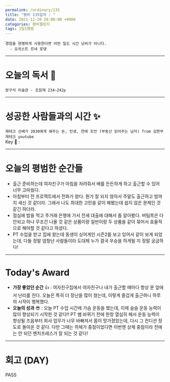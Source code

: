```yaml
---
permalink: /ordinary/135
title: "평비 135일차 : "
date: 2021-12-20 20:00:00 +0900
categories: 평비챌린지
tags: 1일1평범
---
```

```
경험을 현명하게 사용한다면 어떤 일도 시간 낭비가 아니다.
  - 오귀스트 르네 로댕
```

---
# 오늘의 독서 📕
`방구석 미술관 - 조원재 234~242p`  

---
# 성공한 사람들과의 시간 ✨
`재테크 선배가 2030에게 해주는 돈, 인생, 연애 조언 (부동산 읽어주는 남자) from 김짠부 재테크 youtube`  
Key 🔑 :


---
# 오늘의 평범한 순간들
- 출근 준비하는데 여자친구가 아침을 차려줘서 배를 든든하게 하고 출근할 수 있어 너무 고마웠다.
- 아침부터 전 프로젝트에서 전화가 왔다. 뭔가 잘 되지 않아서 주말도 출근하고 밤까지 새신 것 같더라. 그래서 나도 최대한 고민을 같이 해봤는데 쉽지 않은 문제인 것 같긴 하더라.
- 점심에 밥을 먹고 주거래 은행에 가서 전세 대출에 대해서 좀 알아봤다. 버팀목은 다 안되고 하나 무조건 나올 것 같은 상품이랑 일반이랑 두 상품을 같이 묶어서 효율적으로 해야할 것 같다고 하셨다.
- PT 수업을 받고 집에 왔는데 동생이 싱어게인 시즌2를 보고 있어서 같이 보게 되었는데, 다들 정말 엄청난 사람들이라 도대체 누가 결국 우승을 하게될 지 정말 궁금하다!

---
# Today's Award
- **가장 좋았던 순간** 👍 : 여자친구집에서 여자친구나 내가 출근할 때마다 항상 문 앞에서 난리를 친다. 오늘은 특히 더 장난을 많이 쳤는데, 이렇게 즐겁게 출근하니 하루의 시작이 행복했다.
- **오늘의 성과** 😎 : 오늘 PT 수업 시간에 가슴 운동을 했는데, 이제 슬슬 운동 능력이 많이 향상되기 시작한 것 같다!! PT 쌤 바뀌기 전에 한창 열심히 해서 운동 능력이 향상될 즈음부터 회사 업무가 너무 바빠져서 몸이 망가졌었는데, 다시 그 컨디션 정도로 돌아온 것 같다. 다만 그때는 하체가 중점이었다면 이번엔 상체 중점이라 전에는 안 되던 벤치프레스가 잘 되는 것 같다!

---
# 회고 (DAY)
PASS